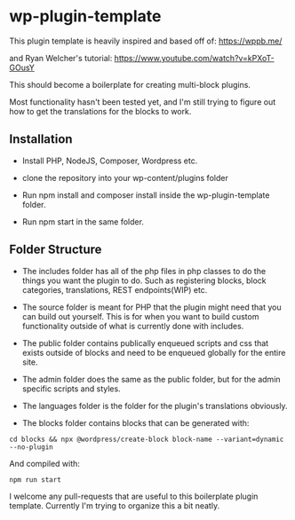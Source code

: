 # wp-plugin-template

This plugin template is heavily inspired and based off of:
https://wppb.me/

and Ryan Welcher's tutorial:
https://www.youtube.com/watch?v=kPXoT-GOusY

This should become a boilerplate for creating multi-block plugins.

Most functionality hasn't been tested yet, and I'm still trying to figure out how to get the translations for the blocks to work.


## Installation

- Install PHP, NodeJS, Composer, Wordpress etc.

- clone the repository into your wp-content/plugins folder

- Run npm install and composer install inside the wp-plugin-template folder.

- Run npm start in the same folder.


## Folder Structure

- The includes folder has all of the php files in php classes to do the things you want the plugin to do. Such as registering blocks, block categories, translations, REST endpoints(WIP) etc.

- The source folder is meant for PHP that the plugin might need that you can build out yourself. This is for when you want to build custom functionality outside of what is currently done with includes.

- The public folder contains publically enqueued scripts and css that exists outside of blocks and need to be enqueued globally for the entire site.

- The admin folder does the same as the public folder, but for the admin specific scripts and styles.

- The languages folder is the folder for the plugin's translations obviously.

- The blocks folder contains blocks that can be generated with:

```cd blocks && npx @wordpress/create-block block-name --variant=dynamic --no-plugin```

And compiled with:

```npm run start```


I welcome any pull-requests that are useful to this boilerplate plugin template. Currently I'm trying to organize this a bit neatly.
